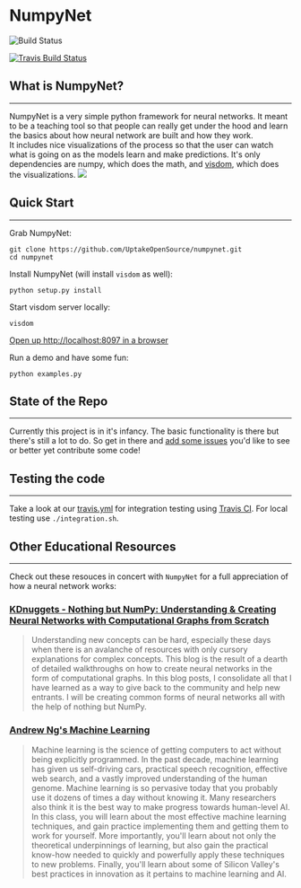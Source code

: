 # NumpyNet
![Build Status](https://api.travis-ci.org/UptakeOpenSource/numpynet.svg?branch=master)

[![Travis Build Status](https://img.shields.io/travis/jameslamb/doppel-cli.svg?label=travis&logo=travis&branch=master)](https://travis-ci.org/jameslamb/doppel-cli)

## What is NumpyNet?
----
NumpyNet is a very simple python framework for neural networks.  It meant to be a teaching tool so that people can really get under the hood and learn the basics about how neural network are built and how they work.  
It includes nice visualizations of the process so that the user can watch what is going on as the models learn and make predictions.  It's only dependencies are numpy, which does the math, and [visdom](https://github.com/facebookresearch/visdom), which does the visualizations.
![](https://raw.githubusercontent.com/uptake/numpynet/master/readme_figures/demo.gif)



## Quick Start
----
Grab NumpyNet:

    git clone https://github.com/UptakeOpenSource/numpynet.git
    cd numpynet

Install NumpyNet (will install `visdom` as well):

    python setup.py install

Start visdom server locally:

    visdom

[Open up http://localhost:8097 in a browser](http://localhost:8097)

Run a demo and have some fun:

    python examples.py

## State of the Repo
----
Currently this project is in it's infancy. The basic functionality is there but there's still a lot to do. So get in there and [add some issues](https://github.com/UptakeOpenSource/numpynet/issues) you'd like to see or better yet contribute some code!

## Testing the code
----
Take a look at our [travis.yml](.travis.yml) for integration testing using [Travis CI](https://travis-ci.org). For local testing use `./integration.sh`.

## Other Educational Resources
----
Check out these resouces in concert with `NumpyNet` for a full appreciation of how a neural network works: 

### [KDnuggets - Nothing but NumPy: Understanding & Creating Neural Networks with Computational Graphs from Scratch](https://www.kdnuggets.com/2019/08/numpy-neural-networks-computational-graphs.html)
> Understanding new concepts can be hard, especially these days when there is an avalanche of resources with only cursory explanations for complex concepts. This blog is the result of a dearth of detailed walkthroughs on how to create neural networks in the form of computational graphs.  In this blog posts, I consolidate all that I have learned as a way to give back to the community and help new entrants. I will be creating common forms of neural networks all with the help of nothing but NumPy.

### [Andrew Ng's Machine Learning](https://www.coursera.org/learn/machine-learning)
> Machine learning is the science of getting computers to act without being explicitly programmed. In the past decade, machine learning has given us self-driving cars, practical speech recognition, effective web search, and a vastly improved understanding of the human genome. Machine learning is so pervasive today that you probably use it dozens of times a day without knowing it. Many researchers also think it is the best way to make progress towards human-level AI. In this class, you will learn about the most effective machine learning techniques, and gain practice implementing them and getting them to work for yourself. More importantly, you'll learn about not only the theoretical underpinnings of learning, but also gain the practical know-how needed to quickly and powerfully apply these techniques to new problems. Finally, you'll learn about some of Silicon Valley's best practices in innovation as it pertains to machine learning and AI.

